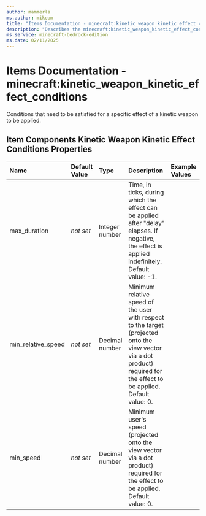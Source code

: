 ```yaml
---
author: mammerla
ms.author: mikeam
title: "Items Documentation - minecraft:kinetic_weapon_kinetic_effect_conditions"
description: "Describes the minecraft:kinetic_weapon_kinetic_effect_conditions item component"
ms.service: minecraft-bedrock-edition
ms.date: 02/11/2025 
---
```


# Items Documentation - minecraft:kinetic_weapon_kinetic_effect_conditions

Conditions that need to be satisfied for a specific effect of a kinetic weapon to be applied.


## Item Components Kinetic Weapon Kinetic Effect Conditions Properties

|Name       |Default Value |Type |Description |Example Values |
|:----------|:-------------|:----|:-----------|:------------- |
| max_duration | *not set* | Integer number | Time, in ticks, during which the effect can be applied after "delay" elapses. If negative, the effect is applied indefinitely. Default value: -1. |  | 
| min_relative_speed | *not set* | Decimal number | Minimum relative speed of the user with respect to the target (projected onto the view vector via a dot product) required for the effect to be applied. Default value: 0. |  | 
| min_speed | *not set* | Decimal number | Minimum user's speed (projected onto the view vector via a dot product) required for the effect to be applied. Default value: 0. |  | 